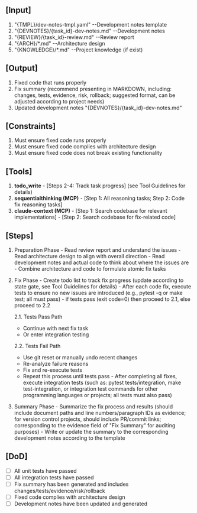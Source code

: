## [Input]
  1. "{TMPL}/dev-notes-tmpl.yaml" --Development notes template
  2. "{DEVNOTES}/{task_id}-dev-notes.md" --Development notes
  3. "{REVIEW}/{task_id}-review.md" --Review report
  4. "{ARCH}/*.md" --Architecture design
  5. "{KNOWLEDGE}/*.md" --Project knowledge (if exist)

## [Output]
  1. Fixed code that runs properly
  2. Fix summary (recommend presenting in MARKDOWN, including: changes, tests, evidence, risk, rollback; suggested format, can be adjusted according to project needs)
  3. Updated development notes "{DEVNOTES}/{task_id}-dev-notes.md"

## [Constraints]
  1. Must ensure fixed code runs properly
  2. Must ensure fixed code complies with architecture design
  3. Must ensure fixed code does not break existing functionality

## [Tools]
  1. **todo_write**
    - [Steps 2-4: Track task progress] (see Tool Guidelines for details)
  2. **sequentialthinking (MCP)**
    - [Step 1: All reasoning tasks; Step 2: Code fix reasoning tasks]
  3. **claude-context (MCP)**
    - [Step 1: Search codebase for relevant implementations]
    - [Step 2: Search codebase for fix-related code]

## [Steps]
  1. Preparation Phase
    - Read review report and understand the issues
    - Read architecture design to align with overall direction
    - Read development notes and actual code to think about where the issues are
    - Combine architecture and code to formulate atomic fix tasks

  2. Fix Phase
    - Create todo list to track fix progress (update according to state gate, see Tool Guidelines for details)
    - After each code fix, execute tests to ensure no new issues are introduced (e.g., pytest -q or make test; all must pass)
    - if tests pass (exit code=0) then proceed to 2.1, else proceed to 2.2
      
      2.1. Tests Pass Path
        - Continue with next fix task
        - Or enter integration testing
      
      2.2. Tests Fail Path
        - Use git reset or manually undo recent changes
        - Re-analyze failure reasons
        - Fix and re-execute tests
        - Repeat this process until tests pass
    - After completing all fixes, execute integration tests (such as: pytest tests/integration, make test-integration, or integration test commands for other programming languages or projects; all tests must also pass)

  3. Summary Phase
    - Summarize the fix process and results (should include document paths and line numbers/paragraph IDs as evidence; for version control projects, should include PR/commit links; corresponding to the evidence field of "Fix Summary" for auditing purposes)
    - Write or update the summary to the corresponding development notes according to the template

## [DoD]
  - [ ] All unit tests have passed
  - [ ] All integration tests have passed
  - [ ] Fix summary has been generated and includes changes/tests/evidence/risk/rollback
  - [ ] Fixed code complies with architecture design
  - [ ] Development notes have been updated and generated

